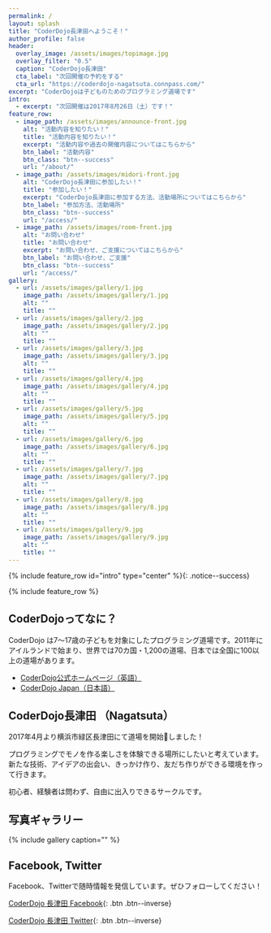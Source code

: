 ```yaml
---
permalink: /
layout: splash
title: "CoderDojo長津田へようこそ！"
author_profile: false
header:
  overlay_image: /assets/images/topimage.jpg
  overlay_filter: "0.5"
  caption: "CoderDojo長津田"
  cta_label: "次回開催の予約をする"
  cta_url: "https://coderdojo-nagatsuta.connpass.com/"
excerpt: "CoderDojoは子どものためのプログラミング道場です"
intro:
  - excerpt: "次回開催は2017年8月26日（土）です！"
feature_row:
  - image_path: /assets/images/announce-front.jpg
    alt: "活動内容を知りたい！"
    title: "活動内容を知りたい！"
    excerpt: "活動内容や過去の開催内容についてはこちらから"
    btn_label: "活動内容"
    btn_class: "btn--success"
    url: "/about/"
  - image_path: /assets/images/midori-front.jpg
    alt: "CoderDojo長津田に参加したい！"
    title: "参加したい！"
    excerpt: "CoderDojo長津田に参加する方法、活動場所についてはこちらから"
    btn_label: "参加方法、活動場所"
    btn_class: "btn--success"
    url: "/access/"
  - image_path: /assets/images/room-front.jpg
    alt: "お問い合わせ"
    title: "お問い合わせ"
    excerpt: "お問い合わせ、ご支援についてはこちらから"
    btn_label: "お問い合わせ、ご支援"
    btn_class: "btn--success"
    url: "/access/"
gallery:
  - url: /assets/images/gallery/1.jpg
    image_path: /assets/images/gallery/1.jpg
    alt: ""
    title: ""
  - url: /assets/images/gallery/2.jpg
    image_path: /assets/images/gallery/2.jpg
    alt: ""
    title: ""
  - url: /assets/images/gallery/3.jpg
    image_path: /assets/images/gallery/3.jpg
    alt: ""
    title: ""
  - url: /assets/images/gallery/4.jpg
    image_path: /assets/images/gallery/4.jpg
    alt: ""
    title: ""
  - url: /assets/images/gallery/5.jpg
    image_path: /assets/images/gallery/5.jpg
    alt: ""
    title: ""
  - url: /assets/images/gallery/6.jpg
    image_path: /assets/images/gallery/6.jpg
    alt: ""
    title: ""
  - url: /assets/images/gallery/7.jpg
    image_path: /assets/images/gallery/7.jpg
    alt: ""
    title: ""
  - url: /assets/images/gallery/8.jpg
    image_path: /assets/images/gallery/8.jpg
    alt: ""
    title: ""
  - url: /assets/images/gallery/9.jpg
    image_path: /assets/images/gallery/9.jpg
    alt: ""
    title: ""
---
```


{% include feature_row id="intro" type="center" %}{: .notice--success}

{% include feature_row %}

## CoderDojoってなに？
CoderDojo は7〜17歳の子どもを対象にしたプログラミング道場です。2011年にアイルランドで始まり、世界では70カ国・1,200の道場、日本では全国に100以上の道場があります。

- [CoderDojo公式ホームページ（英語）](https://coderdojo.com)
- [CoderDojo Japan（日本語）](https://coderdojo.jp)

## CoderDojo長津田 （Nagatsuta）

2017年4月より横浜市緑区長津田にて道場を開始しました！

プログラミングでモノを作る楽しさを体験できる場所にしたいと考えています。新たな技術、アイデアの出会い、きっかけ作り、友だち作りができる環境を作って行きます。

初心者、経験者は問わず、自由に出入りできるサークルです。

## 写真ギャラリー

{% include gallery caption="" %}

## Facebook, Twitter

Facebook、Twitterで随時情報を発信しています。ぜひフォローしてください！

[CoderDojo 長津田 Facebook](https://www.facebook.com/coderdojo.nagatsuta/){: .btn .btn--inverse}

[CoderDojo 長津田 Twitter](https://twitter.com/CoderDojoNGTD){: .btn .btn--inverse}
